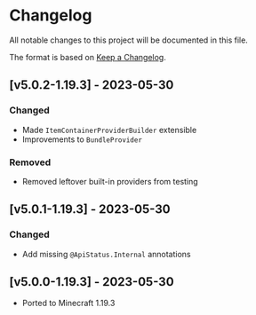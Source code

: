 # Changelog
All notable changes to this project will be documented in this file.

The format is based on [Keep a Changelog].

## [v5.0.2-1.19.3] - 2023-05-30
### Changed
- Made `ItemContainerProviderBuilder` extensible
- Improvements to `BundleProvider`
### Removed
- Removed leftover built-in providers from testing

## [v5.0.1-1.19.3] - 2023-05-30
### Changed
- Add missing `@ApiStatus.Internal` annotations

## [v5.0.0-1.19.3] - 2023-05-30
- Ported to Minecraft 1.19.3

[Keep a Changelog]: https://keepachangelog.com/en/1.0.0/
